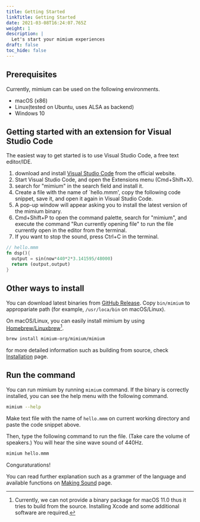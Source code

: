 ```yaml
---
title: Getting Started
linkTitle: Getting Started
date: 2021-03-08T16:24:07.765Z
weight: 1
description: |
  Let's start your mimium experiences
draft: false
toc_hide: false
---
```


## Prerequisites

Currently, mimium can be used on the following environments.

- macOS (x86)
- Linux(tested on Ubuntu, uses ALSA as backend)
- Windows 10

## Getting started with an extension for Visual Studio Code
The easiest way to get started is to use Visual Studio Code, a free text editor/IDE. 

1. download and install [Visual Studio Code](https://code.visualstudio.com/) from the official website. 
2. Start Visual Studio Code, and open the Extensions menu (Cmd+Shift+X).
3. search for "mimium" in the search field and install it. 
4. Create a file with the name of `hello.mmm', copy the following code snippet, save it, and open it again in Visual Studio Code. 
5. A pop-up window will appear asking you to install the latest version of the mimium binary. 
6. Cmd+Shift+P to open the command palette, search for "mimium", and execute the command "Run currently opening file" to run the file currently open in the editor from the terminal. 
7. If you want to stop the sound, press Ctrl+C in the terminal.

```rust
// hello.mmm
fn dsp(){
  output = sin(now*440*2*3.141595/48000)
  return (output,output)
}
```

## Other ways to install

You can download latest binaries from [GitHub Release](https://github.com/mimium-org/mimium/releases). Copy `bin/mimium` to appropariate path (for example, `/usr/loca/bin` on macOS/Linux).

On macOS/Linux, you can easily install mimium by using [Homebrew/Linuxbrew](https://brew.sh/)[^bigsur]. 

[^bigsur]: Currently, we can not provide a binary package for macOS 11.0 thus it tries to build from the source. Installing Xcode and some additional software are required.

```bash
brew install mimium-org/mimium/mimium
```

for more detailed information such as building from source, check [Installation](./installation) page.

## Run the command

You can run mimium by running `mimium` command. If the binary is correctly installed, you can see the help menu with the following command.

```sh
mimium --help
```

Make text file with the name of `hello.mmm` on current working directory and paste the code snippet above.

Then, type the following command to run the file. (Take care the volume of speakers.) You will hear the sine wave sound of 440Hz.

```sh
mimium hello.mmm
```

Conguraturations! 

You can read further explanation such as a grammer of the language and available functions on [Making Sound](./makingsound) page.